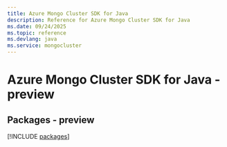 ```yaml
---
title: Azure Mongo Cluster SDK for Java
description: Reference for Azure Mongo Cluster SDK for Java
ms.date: 09/24/2025
ms.topic: reference
ms.devlang: java
ms.service: mongocluster
---
```

# Azure Mongo Cluster SDK for Java - preview
## Packages - preview
[!INCLUDE [packages](mongo-cluster-index.md)]